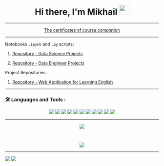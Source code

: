 <h1 align="center">Hi there, I'm Mikhail
<img src="https://github.com/blackcater/blackcater/raw/main/images/Hi.gif" height="32"/></h1>


- - -

<p align="center"> <a href="https://github.com/Asket-on/certificates">The certificates of course completion</a></p>

- - -

Notebooks `.ipynb` and `.py` scripts:

01. [Repository - Data Science Projects](https://github.com/Asket-on/Data_science_projects) 

02. [Repository - Data Engineer Projects](https://github.com/Asket-on/Data_engineer_projects) 

Project Repositories:

01. [Repository - Web Application for Learning English](https://github.com/Asket-on/English-exercise-generator)

- - -

### :hammer_and_wrench: Languages and Tools :

<p align="center">
  <img src="https://img.shields.io/badge/python-3670A0?style=for-the-badge&logo=python&logoColor=ffdd54" />
  <img src="https://img.shields.io/badge/postgres-%23316192.svg?style=for-the-badge&logo=postgresql&logoColor=white" />
  <img src="https://img.shields.io/badge/SciPy-%230C55A5.svg?style=for-the-badge&logo=scipy&logoColor=%white" />
  <img src="https://img.shields.io/badge/numpy-%23013243.svg?style=for-the-badge&logo=numpy&logoColor=white" />
   <img src="https://img.shields.io/badge/pandas-%23150458.svg?style=for-the-badge&logo=pandas&logoColor=white" /> 
   <img src="https://img.shields.io/badge/scikit--learn-%23F7931E.svg?style=for-the-badge&logo=scikit-learn&logoColor=white" />
  <img src="https://img.shields.io/badge/Keras-%23D00000.svg?style=for-the-badge&logo=Keras&logoColor=white" />
  <img src="https://img.shields.io/badge/github-%23121011.svg?style=for-the-badge&logo=github&logoColor=white" />
  <img src="https://img.shields.io/badge/docker-%230db7ed.svg?style=for-the-badge&logo=docker&logoColor=white" />
  <img src="https://img.shields.io/badge/matplotlib-%2523150458.svg?style=for-the-badge&logo=matplotlib&logoColor=white" />
  <img src="https://img.shields.io/badge/Plotly-%233F4F75.svg?style=for-the-badge&logo=plotly&logoColor=white" />
</p>

- - -
<p align="center">
  <a href="https://leetcode.com/mvolobuev/"><img src='https://img.shields.io/badge/-LeetCode-FFA116?style=for-the-badge&logo=LeetCode&logoColor=black'></a>
  
</p>
- - -
<p align="center">
<img src='https://github-readme-stats.vercel.app/api/top-langs/?username=Asket-on&show_icons=true&layout=compact&theme=tokyonight'/>
</p>

- - -

![](https://komarev.com/ghpvc/?username=Asket-on)
<a href="#link6"><img src='https://img.shields.io/badge/К началу-&#x21A9-blue'></a>
